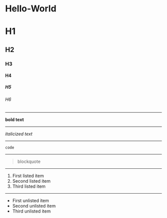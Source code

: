 # Hello-World

# H1
## H2
### H3
#### H4
##### H5
###### H6

---

**bold text**

---

*italicized text*

---

`code`

---

> blockquote

---

1. First listed item
2. Second listed item
3. Third listed item

---

- First unlisted item
- Second unlisted item
- Third unlisted item
